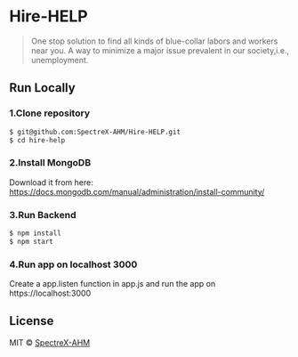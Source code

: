 # Hire-HELP 
> One stop solution to find all kinds of blue-collar labors and workers near you. A way to minimize a major issue prevalent in our society,i.e., unemployment.

## Run Locally

### 1.Clone repository

```sh
$ git@github.com:SpectreX-AHM/Hire-HELP.git
$ cd hire-help
```

### 2.Install MongoDB

Download it from here: https://docs.mongodb.com/manual/administration/install-community/

### 3.Run Backend
```a
$ npm install  
$ npm start
```

### 4.Run app on localhost 3000
Create a app.listen function in app.js and run the app on https://localhost:3000

## License

MIT © [SpectreX-AHM](https://github.com/SpectreX-AHM)

